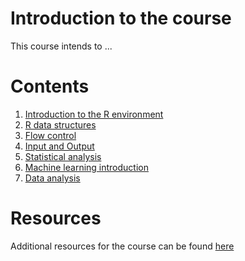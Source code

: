 # Introduction to the course
This course intends to ...

# Contents
1. [Introduction to the R environment](1_introduction)
2. [R data structures](2_dataStructures)
3. [Flow control](3_flowControl)
4. [Input and Output](4_InputOutput)
5. [Statistical analysis](5_statistics)
6. [Machine learning introduction](6_machineLearning)
7. [Data analysis](7_dataAnalysis)

# Resources
Additional resources for the course can be found [here](resources)